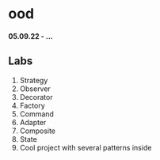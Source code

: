 # ood
#### 05.09.22 - ...

## Labs
1. Strategy
2. Observer
3. Decorator
4. Factory
5. Command
6. Adapter
7. Composite
8. State
9. Cool project with several patterns inside
